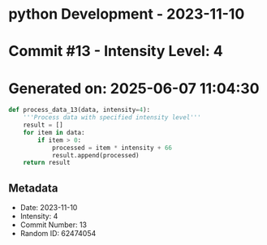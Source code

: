 ﻿# python Development - 2023-11-10
# Commit #13 - Intensity Level: 4
# Generated on: 2025-06-07 11:04:30
```python
def process_data_13(data, intensity=4):
    '''Process data with specified intensity level'''
    result = []
    for item in data:
        if item > 0:
            processed = item * intensity + 66
            result.append(processed)
    return result
```
## Metadata
- Date: 2023-11-10
- Intensity: 4
- Commit Number: 13
- Random ID: 62474054
